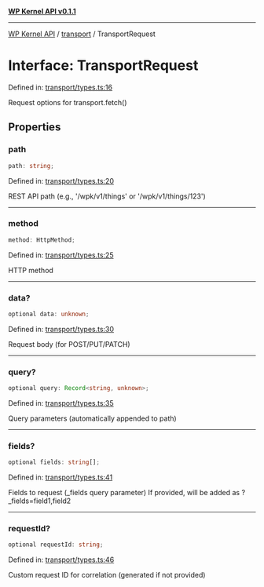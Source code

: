 [**WP Kernel API v0.1.1**](../../README.md)

---

[WP Kernel API](../../README.md) / [transport](../README.md) / TransportRequest

# Interface: TransportRequest

Defined in: [transport/types.ts:16](https://github.com/theGeekist/wp-kernel/blob/main/packages/kernel/src/transport/types.ts#L16)

Request options for transport.fetch()

## Properties

### path

```ts
path: string;
```

Defined in: [transport/types.ts:20](https://github.com/theGeekist/wp-kernel/blob/main/packages/kernel/src/transport/types.ts#L20)

REST API path (e.g., '/wpk/v1/things' or '/wpk/v1/things/123')

---

### method

```ts
method: HttpMethod;
```

Defined in: [transport/types.ts:25](https://github.com/theGeekist/wp-kernel/blob/main/packages/kernel/src/transport/types.ts#L25)

HTTP method

---

### data?

```ts
optional data: unknown;
```

Defined in: [transport/types.ts:30](https://github.com/theGeekist/wp-kernel/blob/main/packages/kernel/src/transport/types.ts#L30)

Request body (for POST/PUT/PATCH)

---

### query?

```ts
optional query: Record<string, unknown>;
```

Defined in: [transport/types.ts:35](https://github.com/theGeekist/wp-kernel/blob/main/packages/kernel/src/transport/types.ts#L35)

Query parameters (automatically appended to path)

---

### fields?

```ts
optional fields: string[];
```

Defined in: [transport/types.ts:41](https://github.com/theGeekist/wp-kernel/blob/main/packages/kernel/src/transport/types.ts#L41)

Fields to request (\_fields query parameter)
If provided, will be added as ?\_fields=field1,field2

---

### requestId?

```ts
optional requestId: string;
```

Defined in: [transport/types.ts:46](https://github.com/theGeekist/wp-kernel/blob/main/packages/kernel/src/transport/types.ts#L46)

Custom request ID for correlation (generated if not provided)
